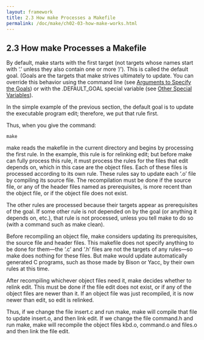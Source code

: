 ```yaml
---
layout: framework
title: 2.3 How make Processes a Makefile
permalink: /doc/make/ch02-03-how-make-works.html
---
```

## 2.3 How make Processes a Makefile

By default, make starts with the first target (not targets whose names start with ‘.’ unless they also contain one or more ‘/’). This is called the default goal. (Goals are the targets that make strives ultimately to update. You can override this behavior using the command line (see [Arguments to Specify the Goals](https://www.gnu.org/software/make/manual/html_node/Goals.html)) or with the .DEFAULT_GOAL special variable (see [Other Special Variables](https://www.gnu.org/software/make/manual/html_node/Special-Variables.html)).

In the simple example of the previous section, the default goal is to update the executable program edit; therefore, we put that rule first.

Thus, when you give the command:

```
make
```

make reads the makefile in the current directory and begins by processing the first rule. In the example, this rule is for relinking edit; but before make can fully process this rule, it must process the rules for the files that edit depends on, which in this case are the object files. Each of these files is processed according to its own rule. These rules say to update each ‘.o’ file by compiling its source file. The recompilation must be done if the source file, or any of the header files named as prerequisites, is more recent than the object file, or if the object file does not exist.

The other rules are processed because their targets appear as prerequisites of the goal. If some other rule is not depended on by the goal (or anything it depends on, etc.), that rule is not processed, unless you tell make to do so (with a command such as make clean).

Before recompiling an object file, make considers updating its prerequisites, the source file and header files. This makefile does not specify anything to be done for them—the ‘.c’ and ‘.h’ files are not the targets of any rules—so make does nothing for these files. But make would update automatically generated C programs, such as those made by Bison or Yacc, by their own rules at this time.

After recompiling whichever object files need it, make decides whether to relink edit. This must be done if the file edit does not exist, or if any of the object files are newer than it. If an object file was just recompiled, it is now newer than edit, so edit is relinked.

Thus, if we change the file insert.c and run make, make will compile that file to update insert.o, and then link edit. If we change the file command.h and run make, make will recompile the object files kbd.o, command.o and files.o and then link the file edit.

